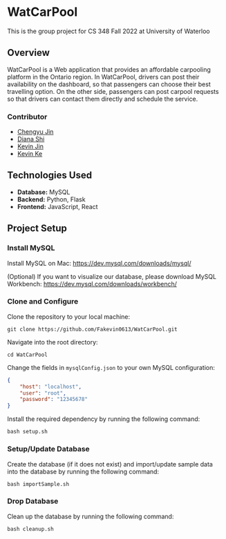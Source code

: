 # WatCarPool

This is the group project for CS 348 Fall 2022 at University of Waterloo

## Overview

WatCarPool is a Web application that provides an affordable carpooling platform in the Ontario region. In WatCarPool, drivers can post their availability on the dashboard, so that passengers can choose their best travelling option. On the other side, passengers can post carpool requests so that drivers can contact them directly and schedule the service.

### Contributor

- [Chengyu Jin](https://github.com/ChengyuJin)
- [Diana Shi](https://github.com/dianashi)
- [Kevin Jin](https://github.com/kevin21jin)
- [Kevin Ke](https://github.com/Fakevin0613)

## Technologies Used

- **Database:** MySQL
- **Backend:** Python, Flask
- **Frontend:** JavaScript, React

## Project Setup

### Install MySQL

Install MySQL on Mac: https://dev.mysql.com/downloads/mysql/

(Optional) If you want to visualize our database, please download MySQL Workbench: https://dev.mysql.com/downloads/workbench/

### Clone and Configure

Clone the repository to your local machine:
```
git clone https://github.com/Fakevin0613/WatCarPool.git
```
Navigate into the root directory:

```
cd WatCarPool
```

Change the fields in `mysqlConfig.json` to your own MySQL configuration:

```json
{
    "host": "localhost",
    "user": "root",
    "password": "12345678"
}
````

Install the required dependency by running the following command:
```
bash setup.sh
```


### Setup/Update Database
Create the database (if it does not exist) and import/update sample data into the database by running the following command:
```
bash importSample.sh
```

### Drop Database
Clean up the database by running the following command:
```
bash cleanup.sh
```
